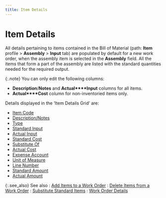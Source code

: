 ```yaml
---
title: Item Details
---
```


# Item Details


All details pertaining to items contained in the Bill of Material (path:  **Item** profile > **Assembly**  > **Input** tab) are populated  by default for a new work order, when the assembly item is selected in  the **Assembly** field. All the items  that form a part of the assembly are listed with the standard quantities  needed for the required output.


{:.note}
You can only edit  the following columns:

- **Description**/**Notes** and **Actual****Input** columns for all items.
- **Actual****Cost** column for non-inventoried  items only.


Details displayed in the ‘Item Details Grid’  are:

- [Item  Code]({{site.ba_baseurl}}/misc/item_code_item_details_grid_work_order_profile_assembly_content.html)
- [Description/Notes]({{site.ba_baseurl}}/misc/description_item_details_grid_work_order_profile_assembly_content.html)
- [Type]({{site.ba_baseurl}}/misc/type_item_details_grid_work_order_profile_assembly_content.html)
- [Standard  Input]({{site.ba_baseurl}}/misc/standard_input_item_details_grid_work_order_profile_assembly_content.html)
- [Actual  Input]({{site.ba_baseurl}}/misc/actual_input_item_details_grid_work_order_profile_assembly_content.html)
- [Standard  Cost]({{site.ba_baseurl}}/misc/standard_cost_item_details_grid_work_order_profile_assembly_content.html)
- [Substitute  Of]({{site.ba_baseurl}}/misc/substitute_of_item_details_grid_work_order_profile_assembly_content.html)
- [Actual  Cost]({{site.ba_baseurl}}/misc/actual_cost_item_details_grid_work_order_profile_assembly_content.html)
- [Expense  Account]({{site.ba_baseurl}}/misc/expense_account_item_details_grid_work_order_profile_assembly_content.html)
- [Unit  of Measure]({{site.ba_baseurl}}/misc/unit_of_measure_item_details_grid_work_order_profile_assembly_content.html)
- [Line  Number]({{site.ba_baseurl}}/misc/line_number_item_details_grid_work_order_profile_assembly_content.html)
- [Standard  Amount]({{site.ba_baseurl}}/misc/standard_amount_item_details_grid_work_order_profile_assembly_content.html)
- [Actual  Amount]({{site.ba_baseurl}}/misc/actual_amount_item_details_grid_work_order_profile_assembly_content.html)



{:.see_also}
See also
: [Add  Items to a Work Order]({{site.ba_baseurl}}/prod-asm/creating-wo/wo-details/item-dtls/add-items-to-wo/add_items_to_a_work_order.html)
: [Delete  Items from a Work Order]({{site.ba_baseurl}}/prod-asm/creating-wo/wo-details/item-dtls/del-items-from-wo/delete_items_from_a_work_order.html)
: [Substitute  Standard Items]({{site.ba_baseurl}}/prod-asm/creating-wo/wo-details/item-dtls/subst-items-in-a-wo/substitute_item_work_order_profile.html)
: [Work  Order Details]({{site.ba_baseurl}}/prod-asm/creating-wo/wo-details/contents_of_the_work_order_content_building_assembly.html)
